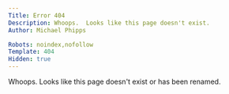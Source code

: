 ```yaml
---
Title: Error 404
Description: Whoops.  Looks like this page doesn't exist.
Author: Michael Phipps

Robots: noindex,nofollow
Template: 404
Hidden: true
---
```


<p class="lead">Whoops.  Looks like this page doesn't exist or has been renamed.</p>
<!-- <p>You might find what you are looking for on the <a href="/everything">list of everything</a> or you can just <a href="/">go back to the homepage</a>.</p> -->
					